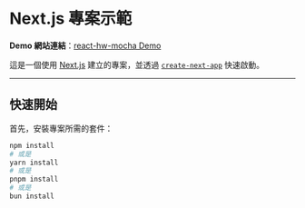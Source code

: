 # Next.js 專案示範

**Demo 網站連結**：[react-hw-mocha Demo](https://react-hw-mocha.vercel.app/)

這是一個使用 [Next.js](https://nextjs.org) 建立的專案，並透過 [`create-next-app`](https://nextjs.org/docs/app/api-reference/cli/create-next-app) 快速啟動。

---

## 快速開始

首先，安裝專案所需的套件：

```bash
npm install
# 或是
yarn install
# 或是
pnpm install
# 或是
bun install
```
